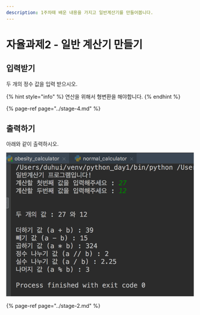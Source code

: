 ```yaml
---
description: 1주차때 배운 내용을 가지고 일반계산기를 만들어봅니다.
---
```


# 자율과제2 - 일반 계산기 만들기

## 입력받기

두 개의 정수 값을 입력 받으시오.

{% hint style="info" %}
연산을 위해서 형변환을 해야합니다.
{% endhint %}

{% page-ref page="../stage-4.md" %}

## 출력하기

아래와 같이 출력하시오.

![&#xC77C;&#xBC18; &#xACC4;&#xC0B0;&#xAE30; &#xCD9C;&#xB825;](../../.gitbook/assets/image%20%28123%29.png)

{% page-ref page="../stage-2.md" %}



